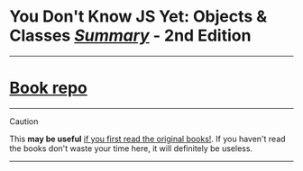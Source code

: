 # You Don't Know JS Yet: Objects & Classes <ins>**_Summary_**</ins> - 2nd Edition

---

# <a href="https://github.com/getify/You-Dont-Know-JS/tree/2nd-ed/objects-classes">Book repo</a>

---

> [!CAUTION]
> This **may be useful** <ins>if you first read the <a href="https://github.com/getify/You-Dont-Know-JS">original books!</a></ins>.
> If you haven't read the books don't waste your time here, it will definitely be useless.

---

<br>
